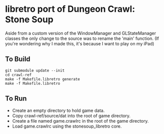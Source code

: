 # libretro port of Dungeon Crawl: Stone Soup
Aside from a custom version of the WindowManager and GLStateManager classes
the only change to the source was to rename the 'main' function.
(If you're wondering why I made this, it's because I want to play on my iPad)

## To Build
    git submodule update --init
    cd crawl-ref
    make -f Makefile.libretro generate
    make -f Makefile.libretro
    
## To Run
* Create an empty directory to hold game data.
* Copy crawl-ref/source/dat into the root of game directory.
* Create a file named game.crawlrc in the root of the game directory.
* Load game.crawlrc using the stonesoup_libretro core.

